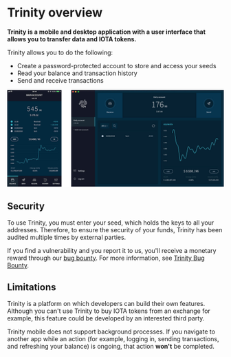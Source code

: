 # Trinity overview

**Trinity is a mobile and desktop application with a user interface that allows you to transfer data and IOTA tokens.**

Trinity allows you to do the following:

* Create a password-protected account to store and access your seeds
* Read your balance and transaction history
* Send and receive transactions

![Trinity home](../images/trinity.png) 

## Security

To use Trinity, you must enter your seed, which holds the keys to all your addresses. Therefore, to ensure the security of your funds, Trinity has been audited multiple times by external parties.

If you find a vulnerability and you report it to us, you'll receive a monetary reward through our [bug bounty](https://bugcrowd.com/iota). For more information, see [Trinity Bug Bounty](https://blog.iota.org/trinity-public-bug-bounty-df9d2512e50).

## Limitations

Trinity is a platform on which developers can build their own features. Although you can't use Trinity to buy IOTA tokens from an exchange for example, this feature could be developed by an interested third party.

Trinity mobile does not support background processes. If you navigate to another app while an action (for example, logging in, sending transactions, and refreshing your balance) is ongoing, that action **won't** be completed.

